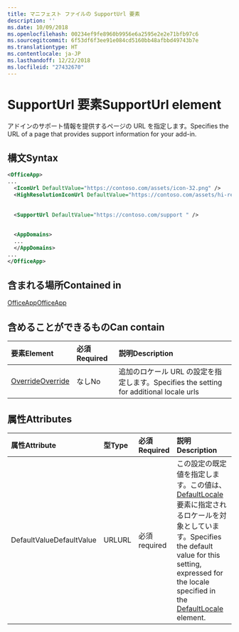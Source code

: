 ```yaml
---
title: マニフェスト ファイルの SupportUrl 要素
description: ''
ms.date: 10/09/2018
ms.openlocfilehash: 00234ef9fe8960b9956e6a2595e2e2e71bfb97c6
ms.sourcegitcommit: 6f53df6f3ee91e084cd5160bb48afbbd49743b7e
ms.translationtype: HT
ms.contentlocale: ja-JP
ms.lasthandoff: 12/22/2018
ms.locfileid: "27432670"
---
```

# <a name="supporturl-element"></a><span data-ttu-id="d2b59-102">SupportUrl 要素</span><span class="sxs-lookup"><span data-stu-id="d2b59-102">SupportUrl element</span></span>

<span data-ttu-id="d2b59-103">アドインのサポート情報を提供するページの URL を指定します。</span><span class="sxs-lookup"><span data-stu-id="d2b59-103">Specifies the URL of a page that provides support information for your add-in.</span></span>

## <a name="syntax"></a><span data-ttu-id="d2b59-104">構文</span><span class="sxs-lookup"><span data-stu-id="d2b59-104">Syntax</span></span>

```XML
<OfficeApp>
...
  <IconUrl DefaultValue="https://contoso.com/assets/icon-32.png" />
  <HighResolutionIconUrl DefaultValue="https://contoso.com/assets/hi-res-icon.png"/>
  
  
  <SupportUrl DefaultValue="https://contoso.com/support " />
  
  
  <AppDomains>
  ...
  </AppDomains>
...
</OfficeApp>
```

## <a name="contained-in"></a><span data-ttu-id="d2b59-105">含まれる場所</span><span class="sxs-lookup"><span data-stu-id="d2b59-105">Contained in</span></span>

[<span data-ttu-id="d2b59-106">OfficeApp</span><span class="sxs-lookup"><span data-stu-id="d2b59-106">OfficeApp</span></span>](officeapp.md)

## <a name="can-contain"></a><span data-ttu-id="d2b59-107">含めることができるもの</span><span class="sxs-lookup"><span data-stu-id="d2b59-107">Can contain</span></span>

|  <span data-ttu-id="d2b59-108">要素</span><span class="sxs-lookup"><span data-stu-id="d2b59-108">Element</span></span> | <span data-ttu-id="d2b59-109">必須</span><span class="sxs-lookup"><span data-stu-id="d2b59-109">Required</span></span> | <span data-ttu-id="d2b59-110">説明</span><span class="sxs-lookup"><span data-stu-id="d2b59-110">Description</span></span>  |
|:-----|:-----|:-----|
|  [<span data-ttu-id="d2b59-111">Override</span><span class="sxs-lookup"><span data-stu-id="d2b59-111">Override</span></span>](override.md)   | <span data-ttu-id="d2b59-112">なし</span><span class="sxs-lookup"><span data-stu-id="d2b59-112">No</span></span> | <span data-ttu-id="d2b59-113">追加のロケール URL の設定を指定します。</span><span class="sxs-lookup"><span data-stu-id="d2b59-113">Specifies the setting for additional locale urls</span></span> |

## <a name="attributes"></a><span data-ttu-id="d2b59-114">属性</span><span class="sxs-lookup"><span data-stu-id="d2b59-114">Attributes</span></span>

|<span data-ttu-id="d2b59-115">**属性**</span><span class="sxs-lookup"><span data-stu-id="d2b59-115">**Attribute**</span></span>|<span data-ttu-id="d2b59-116">**型**</span><span class="sxs-lookup"><span data-stu-id="d2b59-116">**Type**</span></span>|<span data-ttu-id="d2b59-117">**必須**</span><span class="sxs-lookup"><span data-stu-id="d2b59-117">**Required**</span></span>|<span data-ttu-id="d2b59-118">**説明**</span><span class="sxs-lookup"><span data-stu-id="d2b59-118">**Description**</span></span>|
|:-----|:-----|:-----|:-----|
|<span data-ttu-id="d2b59-119">DefaultValue</span><span class="sxs-lookup"><span data-stu-id="d2b59-119">DefaultValue</span></span>|<span data-ttu-id="d2b59-120">URL</span><span class="sxs-lookup"><span data-stu-id="d2b59-120">URL</span></span>|<span data-ttu-id="d2b59-121">必須</span><span class="sxs-lookup"><span data-stu-id="d2b59-121">required</span></span>|<span data-ttu-id="d2b59-122">この設定の既定値を指定します。この値は、[DefaultLocale](defaultlocale.md) 要素に指定されるロケールを対象としています。</span><span class="sxs-lookup"><span data-stu-id="d2b59-122">Specifies the default value for this setting, expressed for the locale specified in the [DefaultLocale](defaultlocale.md) element.</span></span>|
